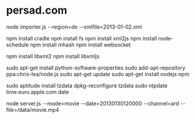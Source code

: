 persad.com
==========

node importer.js  --region=de --xmlfile=2013-01-02.xml

npm install cradle
npm install fs
npm install xml2js
npm install node-schedule
npm install mhash
npm install websocket

npm install libxml2
npm install libxmljs

sudo apt-get install python-software-properties
sudo add-apt-repository ppa:chris-lea/node.js
sudo apt-get update
sudo apt-get install nodejs npm


sudo aptitude install tzdata
dpkg-reconfigure tzdata 
sudo ntpdate time.euro.apple.com
date

node server.js --mode=movie --date=20130130120000 --channel=ard --file=/data/movie.mp4